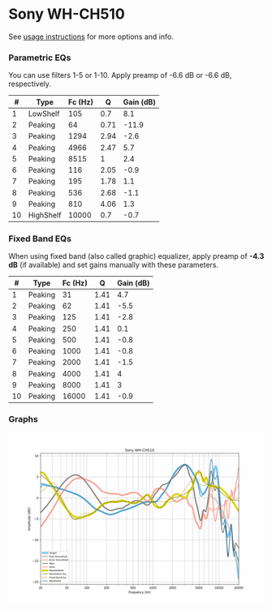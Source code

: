 # Sony WH-CH510
See [usage instructions](https://github.com/jaakkopasanen/AutoEq#usage) for more options and info.

### Parametric EQs
You can use filters 1-5 or 1-10. Apply preamp of -6.6 dB or -6.6 dB, respectively.

|   # | Type      |   Fc (Hz) |    Q |   Gain (dB) |
|-----|-----------|-----------|------|-------------|
|   1 | LowShelf  |       105 | 0.7  |         8.1 |
|   2 | Peaking   |        64 | 0.71 |       -11.9 |
|   3 | Peaking   |      1294 | 2.94 |        -2.6 |
|   4 | Peaking   |      4966 | 2.47 |         5.7 |
|   5 | Peaking   |      8515 | 1    |         2.4 |
|   6 | Peaking   |       116 | 2.05 |        -0.9 |
|   7 | Peaking   |       195 | 1.78 |         1.1 |
|   8 | Peaking   |       536 | 2.68 |        -1.1 |
|   9 | Peaking   |       810 | 4.06 |         1.3 |
|  10 | HighShelf |     10000 | 0.7  |        -0.7 |

### Fixed Band EQs
When using fixed band (also called graphic) equalizer, apply preamp of **-4.3 dB** (if available) and set gains manually with these parameters.

|   # | Type    |   Fc (Hz) |    Q |   Gain (dB) |
|-----|---------|-----------|------|-------------|
|   1 | Peaking |        31 | 1.41 |         4.7 |
|   2 | Peaking |        62 | 1.41 |        -5.5 |
|   3 | Peaking |       125 | 1.41 |        -2.8 |
|   4 | Peaking |       250 | 1.41 |         0.1 |
|   5 | Peaking |       500 | 1.41 |        -0.8 |
|   6 | Peaking |      1000 | 1.41 |        -0.8 |
|   7 | Peaking |      2000 | 1.41 |        -1.5 |
|   8 | Peaking |      4000 | 1.41 |         4   |
|   9 | Peaking |      8000 | 1.41 |         3   |
|  10 | Peaking |     16000 | 1.41 |        -0.9 |

### Graphs
![](./Sony%20WH-CH510.png)
